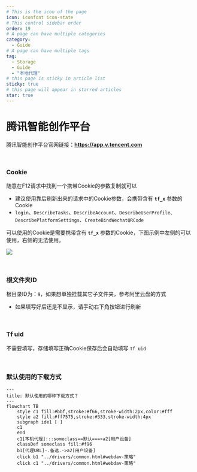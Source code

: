 ```yaml
---
# This is the icon of the page
icon: iconfont icon-state
# This control sidebar order
order: 19
# A page can have multiple categories
category:
  - Guide
# A page can have multiple tags
tag:
  - Storage
  - Guide
  - "本地代理"
# this page is sticky in article list
sticky: true
# this page will appear in starred articles
star: true
---
```


# 腾讯智能创作平台

腾讯智能创作平台官网链接：**https://app.v.tencent.com**

<br/>



### **Cookie**

随意在F12请求中找到一个携带Cookie的参数复制就可以

- 建议使用靠后刷新出来的请求中的Cookie参数，会携带含有 **`tf_x`** 参数的Cookie
- `login`、`DescribeTasks`、`DescribeAccount`、`DescribeUserProfile`、`DescribePlatformSettings`、`CreateBindWechatQRCode`

可以使用的Cookie是需要携带含有 **`tf_x`** 参数的Cookie，下图示例中左侧的可以使用，右侧的无法使用。

![](/img/drivers/vtencent/vtencent_cookie.png)

<br/>



### **根文件夹ID**

根目录ID为：`9`，如果想单独挂载其它子文件夹，参考阿里云盘的方式

- 如果填写好后还是不显示，请手动右下角按钮进行刷新

<br/>



### **Tf uid**

不需要填写，存储填写正确Cookie保存后会自动填写 `Tf uid`

<br/>



### **默认使用的下载方式**


```mermaid
---
title: 默认使用的哪种下载方式？
---
flowchart TB
    style c1 fill:#bbf,stroke:#f66,stroke-width:2px,color:#fff
    style a2 fill:#ff7575,stroke:#333,stroke-width:4px
    subgraph ide1 [ ]
    c1
    end
    c1[本机代理]:::someclass==默认===>a2[用户设备]
    classDef someclass fill:#f96
    b1[代理URL]-.备选.->a2[用户设备]
    click b1 "../drivers/common.html#webdav-策略"
    click c1 "../drivers/common.html#webdav-策略"
```
